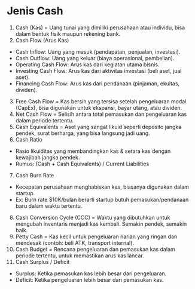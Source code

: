 # Jenis Cash
1. Cash (Kas) = Uang tunai yang dimiliki perusahaan atau individu, bisa dalam bentuk fisik maupun rekening bank.
2. Cash Flow (Arus Kas)
  - Cash Inflow: Uang yang masuk (pendapatan, penjualan, investasi).
  - Cash Outflow: Uang yang keluar (biaya operasional, pembelian).
  - Operating Cash Flow: Arus kas dari kegiatan utama bisnis.
  - Investing Cash Flow: Arus kas dari aktivitas investasi (beli aset, jual aset).
  - Financing Cash Flow: Arus kas dari pendanaan (pinjaman, ekuitas, dividen).
3. Free Cash Flow = Kas bersih yang tersisa setelah pengeluaran modal (CapEx), bisa digunakan untuk ekspansi, bayar utang, atau dividen.
4. Net Cash Flow = Selisih antara total pemasukan dan pengeluaran kas dalam periode tertentu.
5. Cash Equivalents = Aset yang sangat likuid seperti deposito jangka pendek, surat berharga, yang bisa langsung jadi uang.
6. Cash Ratio
  - Rasio likuiditas yang membandingkan kas & setara kas dengan kewajiban jangka pendek.
  - Rumus: (Cash + Cash Equivalents) / Current Liabilities
7. Cash Burn Rate
  - Kecepatan perusahaan menghabiskan kas, biasanya digunakan dalam startup.
  - Ex: Burn rate $10K/bulan berarti startup butuh pemasukan/pendanaan baru dalam waktu tertentu.
8. Cash Conversion Cycle (CCC) = Waktu yang dibutuhkan untuk mengubah inventaris menjadi kas kembali. Semakin pendek, semakin baik.
9. Petty Cash = Kas kecil untuk pengeluaran harian yang ringan dan mendesak (contoh: beli ATK, transport internal).
10. Cash Budget = Rencana pengeluaran dan pemasukan kas dalam periode tertentu, untuk memastikan arus kas lancar.
11. Cash Surplus / Deficit
  - Surplus: Ketika pemasukan kas lebih besar dari pengeluaran.
  - Deficit: Ketika pengeluaran lebih besar dari pemasukan kas.
